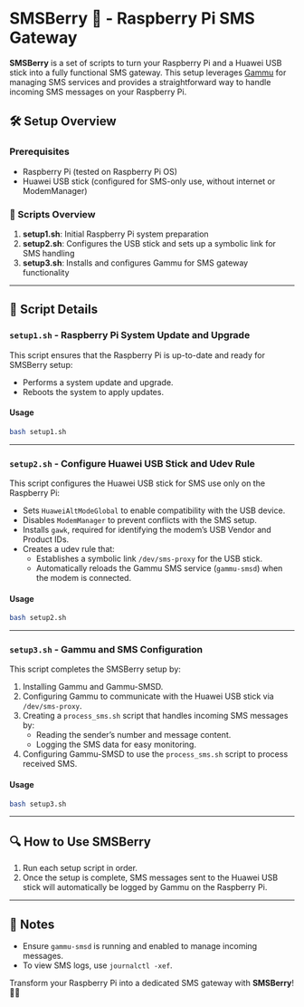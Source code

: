 
# SMSBerry 🍓 - Raspberry Pi SMS Gateway

**SMSBerry** is a set of scripts to turn your Raspberry Pi and a Huawei USB stick into a fully functional SMS gateway. This setup leverages [Gammu](https://wammu.eu/gammu/) for managing SMS services and provides a straightforward way to handle incoming SMS messages on your Raspberry Pi.

## 🛠️ Setup Overview

### Prerequisites
- Raspberry Pi (tested on Raspberry Pi OS)
- Huawei USB stick (configured for SMS-only use, without internet or ModemManager)

### 📁 Scripts Overview

1. **setup1.sh**: Initial Raspberry Pi system preparation
2. **setup2.sh**: Configures the USB stick and sets up a symbolic link for SMS handling
3. **setup3.sh**: Installs and configures Gammu for SMS gateway functionality

---

## 🔧 Script Details

### `setup1.sh` - Raspberry Pi System Update and Upgrade
This script ensures that the Raspberry Pi is up-to-date and ready for SMSBerry setup:
- Performs a system update and upgrade.
- Reboots the system to apply updates.

#### Usage
```bash
bash setup1.sh
```

---

### `setup2.sh` - Configure Huawei USB Stick and Udev Rule
This script configures the Huawei USB stick for SMS use only on the Raspberry Pi:
- Sets `HuaweiAltModeGlobal` to enable compatibility with the USB device.
- Disables `ModemManager` to prevent conflicts with the SMS setup.
- Installs `gawk`, required for identifying the modem’s USB Vendor and Product IDs.
- Creates a udev rule that:
  - Establishes a symbolic link `/dev/sms-proxy` for the USB stick.
  - Automatically reloads the Gammu SMS service (`gammu-smsd`) when the modem is connected.

#### Usage
```bash
bash setup2.sh
```

---

### `setup3.sh` - Gammu and SMS Configuration
This script completes the SMSBerry setup by:
1. Installing Gammu and Gammu-SMSD.
2. Configuring Gammu to communicate with the Huawei USB stick via `/dev/sms-proxy`.
3. Creating a `process_sms.sh` script that handles incoming SMS messages by:
   - Reading the sender’s number and message content.
   - Logging the SMS data for easy monitoring.
4. Configuring Gammu-SMSD to use the `process_sms.sh` script to process received SMS.

#### Usage
```bash
bash setup3.sh
```

---

## 🔍 How to Use SMSBerry

1. Run each setup script in order.
2. Once the setup is complete, SMS messages sent to the Huawei USB stick will automatically be logged by Gammu on the Raspberry Pi.

---

## 📝 Notes
- Ensure `gammu-smsd` is running and enabled to manage incoming messages.
- To view SMS logs, use `journalctl -xef`.

Transform your Raspberry Pi into a dedicated SMS gateway with **SMSBerry**! 🍓📲
